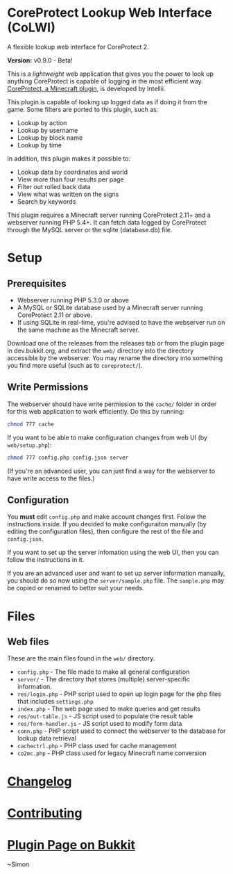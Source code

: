CoreProtect Lookup Web Interface (CoLWI)
========================================
A flexible lookup web interface for CoreProtect 2.

**Version:** v0.9.0 - Beta!

This is a _lightweight_ web application that gives you the power to look up anything CoreProtect is capable of logging in the most efficient way.  [CoreProtect, a Minecraft plugin,](http://dev.bukkit.org/bukkit-plugins/coreprotect/) is developed by Intellii.

This plugin is capable of looking up logged data as if doing it from the game. Some filters are ported to this plugin, such as:

* Lookup by action
* Lookup by username
* Lookup by block name
* Lookup by time

In addition, this plugin makes it possible to:

* Lookup data by coordinates and world
* View more than four results per page
* Filter out rolled back data
* View what was written on the signs
* Search by keywords

This plugin requires a Minecraft server running CoreProtect 2.11+ and a webserver running PHP 5.4+.  It can fetch data logged by CoreProtect through the MySQL server or the sqlite (database.db) file.

# Setup

## Prerequisites

- Webserver running PHP 5.3.0 or above
- A MySQL or SQLite database used by a Minecraft server running CoreProtect 2.11 or above.
 - If using SQLite in real-time, you're advised to have the webserver run on the same machine as the Minecraft server.

Download one of the releases from the releases tab or from the plugin page in dev.bukkit.org, and extract the `web/` directory into the directory accessible by the webserver.  You may rename the directory into something you find more useful (such as to `coreprotect/`).

## Write Permissions

The webserver should have write permission to the `cache/` folder in order for this web application to work efficiently.  Do this by running:
```sh
chmod 777 cache
```

If you want to be able to make configuration changes from web UI (by `web/setup.php`):
```sh
chmod 777 config.php config.json server
```

(If you're an advanced user, you can just find a way for the webserver to have write access to the files.)

## Configuration

You **must** edit `config.php` and make account changes first.  Follow the instructions inside.  If you decided to make configuraiton manually (by editing the configuration files), then configure the rest of the file and `config.json`.

If you want to set up the server infomation using the web UI, then you can follow the instructions in it.

If you are an advanced user and want to set up server information manually, you should do so now using the `server/sample.php` file.  The `sample.php` may be copied or renamed to better suit your needs.

# Files

## Web files
These are the main files found in the `web/` directory.

- `config.php` - The file made to make all general configuration
- `server/` - The directory that stores (multiple) server-specific information.
 - `res/login.php` - PHP script used to open up login page for the php files that includes `settings.php`
- `index.php` - The web page used to make queries and get results
 - `res/out-table.js` - JS script used to populate the result table
 - `res/form-handler.js` - JS script used to modify form data
- `conn.php` - PHP script used to connect the webserver to the database for lookup data retrieval
 - `cachectrl.php` - PHP class used for cache management
 - `co2mc.php` - PHP class used for legacy Minecraft name conversion

# [Changelog](changelog.md)

# [Contributing](CONTRIBUTING.md)

# [Plugin Page on Bukkit](http://dev.bukkit.org/bukkit-plugins/coreprotect-lwi/)

~Simon
